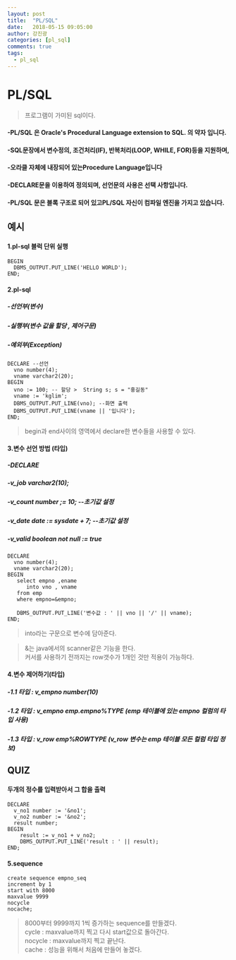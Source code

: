 ```yaml
---
layout: post
title:  "PL/SQL"
date:   2018-05-15 09:05:00
author: 강진광
categories: [pl_sql]
comments: true
tags:
  - pl_sql
---
```

# PL/SQL

>프로그램이 가미된 sql이다.

#### -PL/SQL 은 Oracle's Procedural Language extension to SQL. 의 약자 입니다. 
#### -SQL문장에서 변수정의, 조건처리(IF), 반복처리(LOOP, WHILE, FOR)등을 지원하며, 
#### -오라클 자체에 내장되어 있는Procedure Language입니다
#### -DECLARE문을 이용하여 정의되며, 선언문의 사용은 선택 사항입니다. 
#### -PL/SQL 문은 블록 구조로 되어 있고PL/SQL 자신이 컴파일 엔진을 가지고 있습니다.

## 예시
#### 1.pl-sql 블럭 단위 실행
~~~db
BEGIN
  DBMS_OUTPUT.PUT_LINE('HELLO WORLD');
END;
~~~

#### 2.pl-sql
##### -선언부(변수) 
##### -실행부(변수 값을 할당 , 제어구문)
##### -예외부(Exception)

~~~db
DECLARE --선언
  vno number(4);
  vname varchar2(20);
BEGIN
  vno := 100; -- 할당 >  String s; s = "홍길동"
  vname := 'kglim';
  DBMS_OUTPUT.PUT_LINE(vno); --화면 출력
  DBMS_OUTPUT.PUT_LINE(vname || '입니다');
END;
~~~
> begin과 end사이의 영역에서 declare한 변수들을 사용할 수 있다.

#### 3.변수 선언 방법 (타입)
##### -DECLARE
##### -v_job varchar2(10);
##### -v_count number ;= 10; --초기값 설정
##### -v_date date := sysdate + 7; --초기값 설정
##### -v_valid boolean not null := true

~~~db
DECLARE
  vno number(4);
  vname varchar2(20);
BEGIN
   select empno ,ename
      into vno , vname 
   from emp
   where empno=&empno; 
   
   DBMS_OUTPUT.PUT_LINE('변수값 : ' || vno || '/' || vname);
END;
~~~
>into라는 구문으로 변수에 담아준다. 

>&는 java에서의 scanner같은 기능을 한다. <br>
>커서를 사용하기 전까지는 row갯수가 1개인 것만 적용이 가능하다.

#### 4.변수 제어하기(타입)
##### -1.1 타입 : v_empno number(10)
##### -1.2 타입 : v_empno emp.empno%TYPE  (emp 테이블에 있는 empno 컬럼의 타입 사용)
##### -1.3 타입 : v_row emp%ROWTYPE (v_row 변수는 emp 테이블 모든 컬럼 타입 정보)

## QUIZ
#### 두개의 정수를 입력받아서 그 합을 출력
~~~db
DECLARE
  v_no1 number := '&no1';
  v_no2 number := '&no2';
  result number;
BEGIN
    result := v_no1 + v_no2;
    DBMS_OUTPUT.PUT_LINE('result : ' || result);
END;
~~~
#### 5.sequence
~~~db
create sequence empno_seq
increment by 1
start with 8000
maxvalue 9999
nocycle
nocache;
~~~
>8000부터 9999까지 1씩 증가하는 sequence를 만들겠다. <br>
>cycle : maxvalue까지 찍고 다시 start값으로 돌아간다.<br>
>nocycle : maxvalue까지 찍고 끝난다. <br>
>cache : 성능을 위해서 처음에 만들어 놓겠다.




